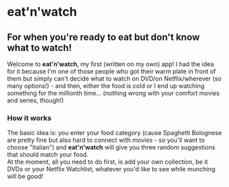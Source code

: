 # eat'n'watch
## For when you're ready to eat but don't know what to watch!

Welcome to **eat'n'watch**, my first (written on my own) app! I had the idea for it because I'm one of those people who got their warm plate in front of them but simply can't decide what to watch on DVD/on Netflix/wherever (so many options!) - and then, either the food is cold or I end up watching something for the millionth time... (nothing wrong with your comfort movies and series, though!)
<br/>
### How it works
The basic idea is: you enter your food category (cause Spaghetti Bolognese are pretty fine but also hard to connect with movies - so you'll want to choose "Italian") and **eat'n'watch** will give you three random suggestions that should match your food.
<br/>
At the moment, all you need to do first, is add your own collection, be it DVDs or your Netflix Watchlist, whatever you'd like to see while munching will be good!
